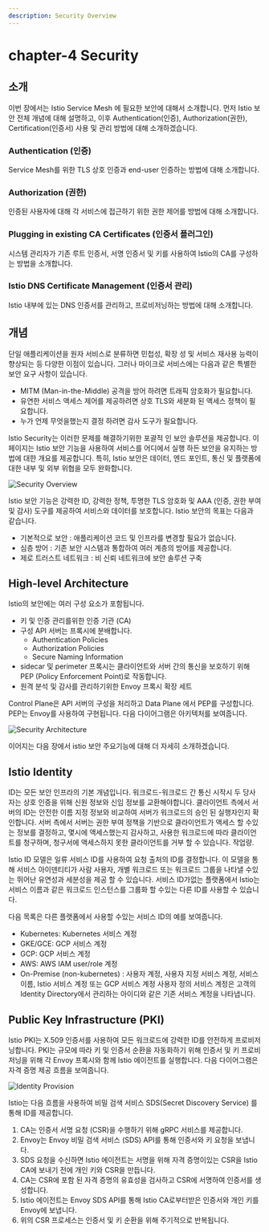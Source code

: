 ```yaml
---
description: Security Overview
---
```


# chapter-4 Security

## 소개

이번 장에서는 Istio Service Mesh 에 필요한 보안에 대해서 소개합니다. 먼저 Istio 보안 전체 개념에 대해 설명하고, 이후 Authentication\(인증\), Authorization\(권한\), Certification\(인증서\) 사용 및 관리 방법에 대해 소개하겠습니다.

### Authentication \(인증\)

Service Mesh를 위한 TLS 상호 인증과 end-user 인증하는 방법에 대해 소개합니다.

### Authorization \(권한\)

인증된 사용자에 대해 각 서비스에 접근하기 위한 권한 제어를 방법에 대해 소개합니다.

### Plugging in existing CA Certificates \(인증서 플러그인\)

시스템 관리자가 기존 루트 인증서, 서명 인증서 및 키를 사용하여 Istio의 CA를 구성하는 방법을 소개합니다.

### Istio DNS Certificate Management \(인증서 관리\)

Istio 내부에 있는 DNS 인증서를 관리하고, 프로비저닝하는 방법에 대해 소개합니다.

## 개념

단일 애플리케이션을 원자 서비스로 분류하면 민첩성, 확장 성 및 서비스 재사용 능력이 향상되는 등 다양한 이점이 있습니다. 그러나 마이크로 서비스에는 다음과 같은 특별한 보안 요구 사항이 있습니다.

* MITM \(Man-in-the-Middle\) 공격을 방어 하려면 트래픽 암호화가 필요합니다.
* 유연한 서비스 액세스 제어를 제공하려면 상호 TLS와 세분화 된 액세스 정책이 필요합니다.
* 누가 언제 무엇을했는지 결정 하려면 감사 도구가 필요합니다.

Istio Security는 이러한 문제를 해결하기위한 포괄적 인 보안 솔루션을 제공합니다. 이 페이지는 Istio 보안 기능을 사용하여 서비스를 어디에서 실행 하든 보안을 유지하는 방법에 대한 개요를 제공합니다. 특히, Istio 보안은 데이터, 엔드 포인트, 통신 및 플랫폼에 대한 내부 및 외부 위협을 모두 완화합니다.

![Security Overview](https://github.com/istiokrsg/istio_book_kr/tree/1af2b5f9951a626f106187996fd427f6523d7102/.gitbook/assets/image-13.png)

Istio 보안 기능은 강력한 ID, 강력한 정책, 투명한 TLS 암호화 및 AAA \(인증, 권한 부여 및 감사\) 도구를 제공하여 서비스와 데이터를 보호합니다. Istio 보안의 목표는 다음과 같습니다.

* 기본적으로 보안 : 애플리케이션 코드 및 인프라를 변경할 필요가 없습니다.
* 심층 방어 : 기존 보안 시스템과 통합하여 여러 계층의 방어를 제공합니다.
* 제로 트러스트 네트워크 : 비 신뢰 네트워크에 보안 솔루션 구축

## High-level Architecture

Istio의 보안에는 여러 구성 요소가 포함됩니다.

* 키 및 인증 관리를위한 인증 기관 \(CA\)
* 구성 API 서버는 프록시에 분배합니다.
  * Authentication Policies
  * Authorization Policies
  * Secure Naming Information
* sidecar 및 perimeter 프록시는 클라이언트와 서버 간의 통신을 보호하기 위해 PEP \(Policy Enforcement Point\)로 작동합니다.
* 원격 분석 및 감사를 관리하기위한 Envoy 프록시 확장 세트

Control Plane은 API 서버의 구성을 처리하고 Data Plane 에서 PEP를 구성합니다. PEP는 Envoy를 사용하여 구현됩니다. 다음 다이어그램은 아키텍처를 보여줍니다.

![Security Architecture](https://github.com/istiokrsg/istio_book_kr/tree/1af2b5f9951a626f106187996fd427f6523d7102/.gitbook/assets/image-19.png)

이어지는 다음 장에서 istio 보안 주요기능에 대해 더 자세히 소개하겠습니다.

## Istio Identity

ID는 모든 보안 인프라의 기본 개념입니다. 워크로드-워크로드 간 통신 시작시 두 당사자는 상호 인증을 위해 신원 정보와 신임 정보를 교환해야합니다. 클라이언트 측에서 서버의 ID는 안전한 이름 지정 정보와 비교하여 서버가 워크로드의 승인 된 실행자인지 확인합니다. 서버 측에서 서버는 권한 부여 정책을 기반으로 클라이언트가 액세스 할 수있는 정보를 결정하고, 몇시에 액세스했는지 감사하고, 사용한 워크로드에 따라 클라이언트를 청구하며, 청구서에 액세스하지 못한 클라이언트를 거부 할 수 있습니다. 작업량.

Istio ID 모델은 일류 서비스 ID를 사용하여 요청 출처의 ID를 결정합니다. 이 모델을 통해 서비스 아이덴티티가 사람 사용자, 개별 워크로드 또는 워크로드 그룹을 나타낼 수있는 뛰어난 유연성과 세분성을 제공 할 수 있습니다. 서비스 ID가없는 플랫폼에서 Istio는 서비스 이름과 같은 워크로드 인스턴스를 그룹화 할 수있는 다른 ID를 사용할 수 있습니다.

다음 목록은 다른 플랫폼에서 사용할 수있는 서비스 ID의 예를 보여줍니다.

* Kubernetes: Kubernetes 서비스 계정
* GKE/GCE: GCP 서비스 계정
* GCP: GCP 서비스 계정
* AWS: AWS IAM user/role 계정
* On-Premise \(non-kubernetes\) : 사용자 계정, 사용자 지정 서비스 계정, 서비스 이름, Istio 서비스 계정 또는 GCP 서비스 계정 사용자 정의 서비스 계정은 고객의 Identity Directory에서 관리하는 아이디와 같은 기존 서비스 계정을 나타냅니다.

## Public Key Infrastructure \(PKI\)

Istio PKI는 X.509 인증서를 사용하여 모든 워크로드에 강력한 ID를 안전하게 프로비저닝합니다. PKI는 규모에 따라 키 및 인증서 순환을 자동화하기 위해 인증서 및 키 프로비저닝을 위해 각 Envoy 프록시와 함께 Istio 에이전트를 실행합니다. 다음 다이어그램은 자격 증명 제공 흐름을 보여줍니다.

![Identity Provision](https://github.com/istiokrsg/istio_book_kr/tree/1af2b5f9951a626f106187996fd427f6523d7102/.gitbook/assets/image-9.png)

Istio는 다음 흐름을 사용하여 비밀 검색 서비스 SDS\(Secret Discovery Service\) 를 통해 ID를 제공합니다.

1. CA는 인증서 서명 요청 \(CSR\)을 수행하기 위해 gRPC 서비스를 제공합니다. 
2. Envoy는 Envoy 비밀 검색 서비스 \(SDS\) API를 통해 인증서와 키 요청을 보냅니다. 
3. SDS 요청을 수신하면 Istio 에이전트는 서명을 위해 자격 증명이있는 CSR을 Istio CA에 보내기 전에 개인 키와 CSR을 만듭니다.
4. CA는 CSR에 포함 된 자격 증명의 유효성을 검사하고 CSR에 서명하여 인증서를 생성합니다.
5. Istio 에이전트는 Envoy SDS API를 통해 Istio CA로부터받은 인증서와 개인 키를 Envoy에 보냅니다.
6. 위의 CSR 프로세스는 인증서 및 키 순환을 위해 주기적으로 반복됩니다.

